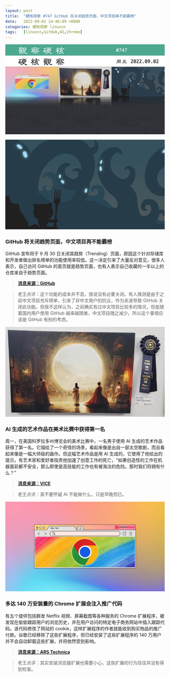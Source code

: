 ```yaml
---
layout: post
title:	"硬核观察 #747 GitHub 将关闭趋势页面，中文项目再不能霸榜"
date:	2022-09-02 14:46:09 +0800 
categories:	硬核观察 linuxcn 
tags:	[linuxcn,GitHub,AI,Chrome]
---
```



![](/Asserts/Images/album/202209/02/144527o7z8x374k4v24xzz.jpg)


![](/Asserts/Images/album/202209/02/144522g99ig93g0j9qbkrq.jpg)


### GitHub 将关闭趋势页面，中文项目再不能霸榜


GitHub 宣布将于 9 月 30 日关闭其趋势（Trending）页面，原因这个针对存储库和开发者做出排名榜单的功能使用率较低。这一决定引来了大量反对意见，很多人表示，自己访问 GitHub 的首页就是趋势页面，也有人表示自己收藏的一半以上的仓库来自于趋势页面。



> 
> **[消息来源：GitHub](https://github.com/trending)**
> 
> 
> 



> 
> 老王点评：这个功能的成本并不高，按说没有必要关闭。有人猜测是由于之前中文项目充斥榜单，引来了非中文用户的抗议，作为余波导致 GitHub 关闭此功能。但我不这样认为，之前确实有过中文项目比较多的情况，但是随着国内用户使用 GitHub 越来越困难，中文项目随之减少。所以这个事情应该是 GitHub 有别的考虑。
> 
> 
> 


![](/Asserts/Images/album/202209/02/144553dz88hzxk8dmqy8wq.jpg)


### AI 生成的艺术作品在美术比赛中获得第一名


周一，在美国科罗拉多州博览会的美术比赛中，一名男子使用 AI 生成的艺术作品获得了第一名。它描绘了一个奇怪的场景，看起来像是出自一部太空歌剧，而且看起来像是一幅大师级的画作。但这幅艺术作品是用 AI 生成的，它使用了他给出的提示。有艺术家和爱好者指责他加速了创意工作的死亡，“如果创造性的工作在机器面前都不安全，那么即使是高技能的工作也有被淘汰的危险。那时我们将拥有什么？”



> 
> **[消息来源：VICE](https://www.vice.com/en/article/bvmvqm/an-ai-generated-artwork-won-first-place-at-a-state-fair-fine-arts-competition-and-artists-are-pissed)**
> 
> 
> 



> 
> 老王点评：真不要怀疑 AI 不能做什么，只是早晚而已。
> 
> 
> 


![](/Asserts/Images/album/202209/02/144556z1l2ck7l5743uyhc.jpg)


### 多达 140 万安装量的 Chrome 扩展会注入推广代码


有五个提供包括群发 Netflix 视频、屏幕截图等各种服务的 Chrome 扩展程序，被发现在偷偷跟踪用户的浏览历史，并在用户访问的特定电子商务网站中插入跟踪代码。该代码修改了网站的 cookie，这样扩展程序的作者就能收到购买物品的推广付款。谷歌已经移除了这些扩展程序，但已经安装了这些扩展程序的 140 万用户并不会自动卸载这些扩展，并将依然受到影响。



> 
> **[消息来源：ARS Technica](https://arstechnica.com/information-technology/2022/08/google-removes-extensions-that-covertly-tracked-users-and-injected-javascript/)**
> 
> 
> 



> 
> 老王点评：其实安装浏览器扩展也需要小心，这些扩展的行为往往并没有得到检查。
> 
> 
>
